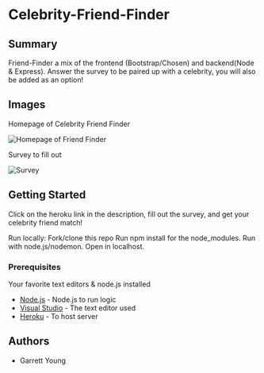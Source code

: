 # Celebrity-Friend-Finder

## Summary

Friend-Finder a mix of the frontend (Bootstrap/Chosen) and backend(Node & Express). Answer the survey to be paired up with a celebrity, you will also be added as an option!

## Images

Homepage of Celebrity Friend Finder

![Homepage of Friend Finder](https://i.lensdump.com/i/WUK3T3.png)

Survey to fill out 

![Survey](https://i.lensdump.com/i/WUK4O0.png)

## Getting Started
Click on the heroku link in the description, fill out the survey, and get your celebrity friend match!

Run locally:
Fork/clone this repo 
Run npm install for the node_modules.
Run with node.js/nodemon.
Open in localhost.

### Prerequisites

Your favorite text editors & node.js installed

* [Node.js](https://nodejs.org/en/) - Node.js to run logic
* [Visual Studio](https://visualstudio.microsoft.com/) - The text editor used
* [Heroku](https://heroku.com/) - To host server

## Authors

* Garrett Young

